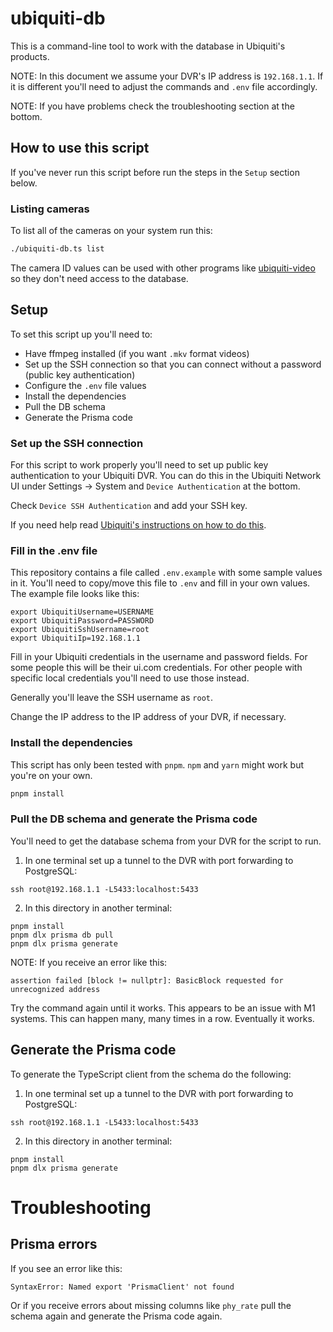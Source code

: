 # ubiquiti-db

This is a command-line tool to work with the database in Ubiquiti's products.

NOTE: In this document we assume your DVR's IP address is `192.168.1.1`. If it is different you'll need to adjust the commands and `.env` file accordingly.

NOTE: If you have problems check the troubleshooting section at the bottom.

## How to use this script

If you've never run this script before run the steps in the `Setup` section below.

### Listing cameras

To list all of the cameras on your system run this:

```bash
./ubiquiti-db.ts list
```

The camera ID values can be used with other programs like [ubiquiti-video](https://github.com/timmattison/ubiquiti-video)
so they don't need access to the database.

## Setup

To set this script up you'll need to:

- Have ffmpeg installed (if you want `.mkv` format videos)
- Set up the SSH connection so that you can connect without a password (public key authentication)
- Configure the `.env` file values
- Install the dependencies
- Pull the DB schema
- Generate the Prisma code

### Set up the SSH connection

For this script to work properly you'll need to set up public key authentication to your Ubiquiti DVR. You can do this
in the Ubiquiti Network UI under Settings -> System and `Device Authentication` at the bottom.

Check `Device SSH Authentication` and add your SSH key.

If you need help read [Ubiquiti's instructions on how to do this](https://help.ui.com/hc/en-us/articles/235247068-UniFi-Adding-SSH-Keys-to-UniFi-Devices).

### Fill in the .env file

This repository contains a file called `.env.example` with some sample values in it. You'll need to copy/move this file
to `.env` and fill in your own values. The example file looks like this:

```text
export UbiquitiUsername=USERNAME
export UbiquitiPassword=PASSWORD
export UbiquitiSshUsername=root
export UbiquitiIp=192.168.1.1
```

Fill in your Ubiquiti credentials in the username and password fields. For some people this will be their ui.com credentials.
For other people with specific local credentials you'll need to use those instead.

Generally you'll leave the SSH username as `root`.

Change the IP address to the IP address of your DVR, if necessary.

### Install the dependencies

This script has only been tested with `pnpm`. `npm` and `yarn` might work but you're on your own.

```bash
pnpm install
```

### Pull the DB schema and generate the Prisma code

You'll need to get the database schema from your DVR for the script to run.

1. In one terminal set up a tunnel to the DVR with port forwarding to PostgreSQL:

```
ssh root@192.168.1.1 -L5433:localhost:5433
```

2. In this directory in another terminal:

```
pnpm install
pnpm dlx prisma db pull
pnpm dlx prisma generate
```

NOTE: If you receive an error like this:

```text
assertion failed [block != nullptr]: BasicBlock requested for unrecognized address
```

Try the command again until it works. This appears to be an issue with M1 systems. This can happen many, many times in a row. Eventually it works.

## Generate the Prisma code

To generate the TypeScript client from the schema do the following:

1. In one terminal set up a tunnel to the DVR with port forwarding to PostgreSQL:

```
ssh root@192.168.1.1 -L5433:localhost:5433
```

2. In this directory in another terminal:

```
pnpm install
pnpm dlx prisma generate
```

# Troubleshooting

## Prisma errors

If you see an error like this:

```text
SyntaxError: Named export 'PrismaClient' not found
```

Or if you receive errors about missing columns like `phy_rate` pull the schema again and generate the Prisma code again.
